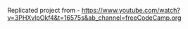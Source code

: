 Replicated project from - https://www.youtube.com/watch?v=3PHXvlpOkf4&t=16575s&ab_channel=freeCodeCamp.org
